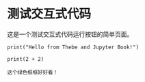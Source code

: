 # 测试交互式代码

这是一个测试交互式代码运行按钮的简单页面。

```{code-cell}
print("Hello from Thebe and Jupyter Book!")
```

```{code-cell}
print(2 + 2)
```


```{seealso}
这个绿色框框好好看！
```
